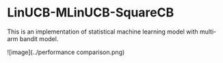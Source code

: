 # LinUCB-MLinUCB-SquareCB
This is an implementation of statistical machine learning model with multi-arm bandit model.

![image](../performance comparison.png)
